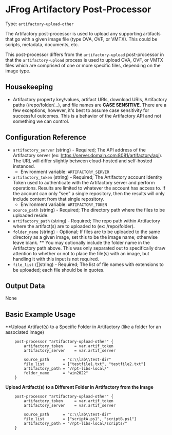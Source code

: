 # JFrog Artifactory Post-Processor

Type:  `artifactory-upload-other`

The Artifactory post-processor is used to upload any supporting artifacts that go with a given image file (type OVA, OVF, or VMTX). This could be scripts, metadata, documents, etc.

This post-processor differs from the `artifactory-upload` post-processor in that the `artifactory-upload` process is used to upload OVA, OVF, or VMTX files which are comprised of one or more specific files, depending on the image type.


## Housekeeping
* Artifactory property key/values, artifact URIs, download URIs, Artifactory paths (/repo/folder/...), and file names are **CASE SENSITIVE**. There are a few exceptions, however, it's best to assume case sensitivity for successful outcomes. This is a behavior of the Artifactory API and not something we can control.


## Configuration Reference

- `artifactory_server` (string) - Required; The API address of the Artifactory server (ex: https://server.domain.com:8081/artifactory/api). The URL will differ slightly between cloud-hosted and self-hosted instanced.
    * Environment variable: `ARTIFACTORY_SERVER`
- `artifactory_token` (string) - Required; The Artifactory account Identity Token used to authenticate with the Artifactory server and perform operations. Results are limited to whatever the account has access to. If the account can only "see" a single repository, then the results will only include content from that single repository.
    * Environment variable: `ARTIFACTORY_TOKEN`	
- `source_path` (string) - Required; The directory path where the files to be uploaded reside.
- `artifactory_path` (string) - Required; The repo path within Artifactory where the artifact(s) are to uploaded to (ex: /repo/folder).
- `folder_name` (string) - Optional; If files are to be uploaded to the same directory as a given image, set this to be the image name; otherwise leave blank.
  ** You may optionally include the folder name in the Artifactory path above. This was only separated out to specifically draw attention to whether or not to place the file(s) with an image, but handling it with this input is not required.
- `file_list` ([]string) - Required; The list of file names with extensions to be uploaded; each file should be in quotes.


## Output Data

None


## Basic Example Usage

**Upload Artifact(s) to a Specific Folder in Artifactory (like a folder for an associated image)
```hcl
	post-processor "artifactory-upload-other" {
        artifactory_token     = var.artif_token  
        artifactory_server    = var.artif_server
			
		source_path      = "c:\\lab\\test-dir"
		file_list        = ["testfile1.txt", "testfile2.txt"]
		artifactory_path = "/rpt-libs-local/"
		folder_name      = "win2022"
	}
```

**Upload Artifact(s) to a Different Folder in Artifactory from the Image**
```hcl
	post-processor "artifactory-upload-other" {
        artifactory_token     = var.artif_token  
        artifactory_server    = var.artif_server 
			
		source_path      = "c:\\lab\\test-dir"
		file_list        = ["scriptA.ps1", "scriptB.ps1"]
		artifactory_path = "/rpt-libs-local/scripts/"
	}
```
